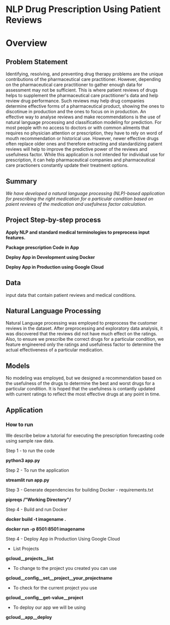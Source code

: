 # NLP Drug Prescription Using Patient Reviews #


# Overview
## Problem Statement ##
Identifying, resolving, and preventing drug therapy problems are the unique contributions of the pharmaceutical care practitioner. However, depending on the pharmaceutical care practitioner to gather enough data for assessment may not be sufficient. This is where patient reviews of drugs helps to supplement the pharmaceutical care practitioner's data and help review drug performance. Such reviews may help drug companies determine effective forms of a pharmaceutical product, showing the ones to discotinue in production and the ones to focus on in production. An effective way to analyse reviews and make recommendations is the use of natural language processing and classification modeling for prediction. For most people with no access to doctors or with common ailments that requires no physician attention or prescription, they have to rely on word of mouth recommendation or historical use. However, newer effective drugs often replace older ones and therefore extracting and standardizing patient reviews will help to improve the predictive power of the reviews and usefulness factor. While this application is not intended for individual use for prescription, it can help pharmaceutical companies and pharmaceutical care practioners constantly update their treatment options.

## Summary ##
*We have developed a natural language processing (NLP)-based application for prescribing the right medication for a particular condition based on paient reviews of the medication and usefulness factor calculation.*

## Project Step-by-step process ##
**Apply NLP and standard medical terminologies to preprocess input features.**

**Package prescription Code in App**

**Deploy App in Development using Docker**

**Deploy App in Production using Google Cloud**

## Data ##
input data that contain patient reviews and medical conditions. 

## Natural Language Processing ## 
Natural Language processing was employed to preprocess the customer reviews in the dataset. After preprocessing and exploratory data analysis, it was discovered that the reviews did not have much effect on the ratings. Also, to ensure we prescribe the correct drugs for a particular condition, we feature engineered only the ratings and usefulness factor to determine the actual effectiveness of a particular medication. 

## Models ##
No modeling was employed, but we designed a recommendation based on the usefulness of the drugs to determine the best and worst drugs for a particular condition. It is hoped that the usefulness is contantly updated with current ratings to reflect the most effective drugs at any point in time.

## Application

### How to run ###
We describe below a tutorial for executing the prescription forecasting code using sample raw data.

Step 1 - to run the code

**python3 app.py**

Step 2 - To run the application

**streamlit run app.py**

Step 3 - Generate dependencies for building Docker - requirements.txt

**pipreqs  /"Working Directory"/**

Step 4 - Build and run Docker

**docker build -t imagename .**

**docker run -p 8501:8501 imagename** 

Step 4 - Deploy App in Production Using Google Cloud
* List Projects

**gcloud__projects__list**

* To change to the project you created you can use

**gcloud__config__set__project__your_projectname**

* To check for the current project you use

**gcloud__config__get-value__project**

* To deploy our app we will be using

**gcloud__app__deploy**




